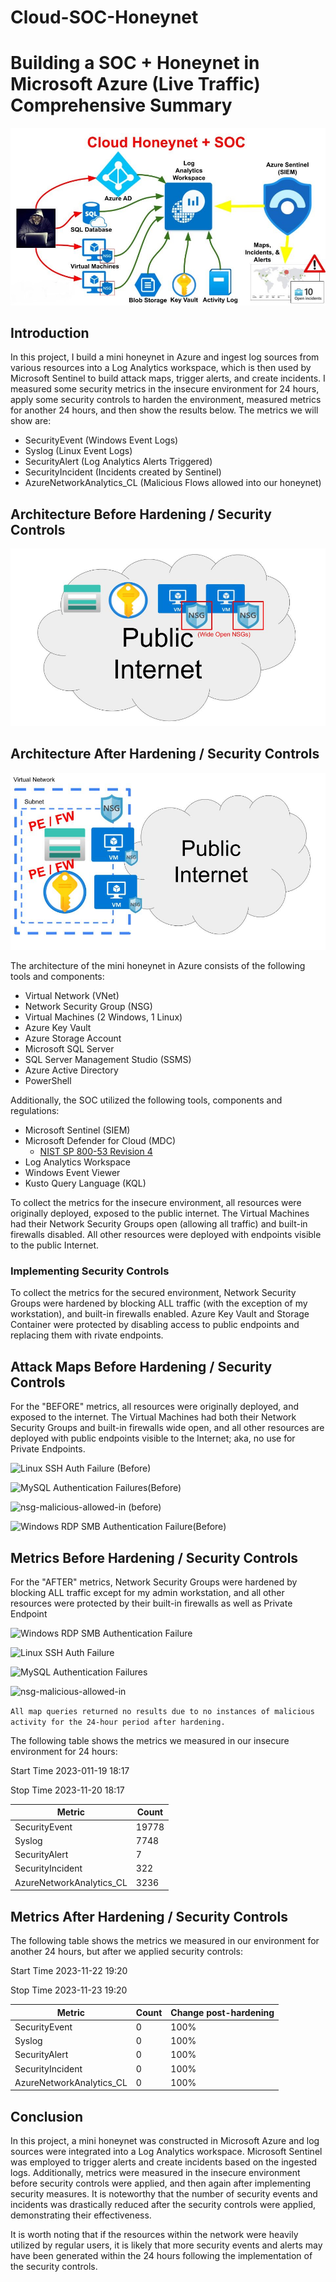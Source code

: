 # Cloud-SOC-Honeynet

# Building a SOC + Honeynet in Microsoft Azure (Live Traffic) Comprehensive Summary

![68747470733a2f2f692e696d6775722e636f6d2f5a5778653033652e6a7067](https://github.com/Nick-Errington/Cloud-SOC-Honeynet/blob/main/Achitecture-Topology/topology-diagram.jpg)


## Introduction

In this project, I build a mini honeynet in Azure and ingest log sources from various resources into a Log Analytics workspace, which is then used by Microsoft Sentinel to build attack maps, trigger alerts, and create incidents. I measured some security metrics in the insecure environment for 24 hours, apply some security controls to harden the environment, measured metrics for another 24 hours, and then show the results below. The metrics we will show are:

- SecurityEvent (Windows Event Logs)
- Syslog (Linux Event Logs)
- SecurityAlert (Log Analytics Alerts Triggered)
- SecurityIncident (Incidents created by Sentinel)
- AzureNetworkAnalytics_CL (Malicious Flows allowed into our honeynet)

## Architecture Before Hardening / Security Controls
![Architecture Diagram](https://github.com/Nick-Errington/Cloud-SOC-Honeynet/blob/main/Achitecture-Topology/architecture-before.jfif)

## Architecture After Hardening / Security Controls
![Architecture Diagram](https://github.com/Nick-Errington/Cloud-SOC-Honeynet/blob/main/Achitecture-Topology/architecture-after.jfif)

The architecture of the mini honeynet in Azure consists of the following tools and components:

- Virtual Network (VNet)
- Network Security Group (NSG)
- Virtual Machines (2 Windows, 1 Linux)
- Azure Key Vault
- Azure Storage Account
- Microsoft SQL Server
- SQL Server Management Studio (SSMS)
- Azure Active Directory
- PowerShell

Additionally, the SOC utilized the following tools, components and regulations: 
- Microsoft Sentinel (SIEM)
- Microsoft Defender for Cloud (MDC)
  - [NIST SP 800-53 Revision 4](https://csrc.nist.gov/publications/detail/sp/800-53/rev-4/archive/2015-01-22)
- Log Analytics Workspace
- Windows Event Viewer
- Kusto Query Language (KQL)

To collect the metrics for the insecure environment, all resources were originally deployed, exposed to the  public internet. The Virtual Machines had their Network Security Groups open (allowing all traffic) and built-in firewalls disabled. All other resources were deployed with endpoints visible to the public Internet.

### Implementing Security Controls

To collect the metrics for the secured environment, Network Security Groups were hardened by blocking ALL traffic (with the exception of my workstation), and built-in firewalls enabled. Azure Key Vault and Storage Container were protected by disabling access to public endpoints and replacing them with rivate endpoints.

## Attack Maps Before Hardening / Security Controls

For the "BEFORE" metrics, all resources were originally deployed, and exposed to the internet. The Virtual Machines had both their Network Security Groups and built-in firewalls wide open, and all other resources are deployed with public endpoints visible to the Internet; aka, no use for Private Endpoints.

![Linux SSH Auth Failure (Before)](4)

![MySQL Authentication Failures(Before)](5)

![nsg-malicious-allowed-in (before)](6)

![Windows RDP   SMB Authentication Failure(Before)](7)


## Metrics Before Hardening / Security Controls

For the "AFTER" metrics, Network Security Groups were hardened by blocking ALL traffic except for my admin workstation, and all other resources were protected by their built-in firewalls as well as Private Endpoint


![Windows RDP   SMB Authentication Failure](8)

![Linux SSH Auth Failure](9)

![MySQL Authentication Failures](10)

![nsg-malicious-allowed-in](11)

```All map queries returned no results due to no instances of malicious activity for the 24-hour period after hardening.```

The following table shows the metrics we measured in our insecure environment for 24 hours:

Start Time 2023-011-19 18:17

Stop Time	2023-11-20 18:17
<div>

| Metric                   | Count
| ------------------------ | -----
| SecurityEvent            | 19778
| Syslog                   | 7748
| SecurityAlert            | 7
| SecurityIncident         | 322
| AzureNetworkAnalytics_CL | 3236


## Metrics After Hardening / Security Controls

The following table shows the metrics we measured in our environment for another 24 hours, but after we applied security controls:

Start Time 2023-11-22 19:20

Stop Time	2023-11-23 19:20

| Metric                   | Count | Change post-hardening
| ------------------------ | ----- | --------------------- 
| SecurityEvent            | 0 | 100%
| Syslog                   | 0 | 100%
| SecurityAlert            | 0 | 100%
| SecurityIncident         | 0 | 100%
| AzureNetworkAnalytics_CL | 0 | 100%

## Conclusion

In this project, a mini honeynet was constructed in Microsoft Azure and log sources were integrated into a Log Analytics workspace. Microsoft Sentinel was employed to trigger alerts and create incidents based on the ingested logs. Additionally, metrics were measured in the insecure environment before security controls were applied, and then again after implementing security measures. It is noteworthy that the number of security events and incidents was drastically reduced after the security controls were applied, demonstrating their effectiveness.

It is worth noting that if the resources within the network were heavily utilized by regular users, it is likely that more security events and alerts may have been generated within the 24 hours following the implementation of the security controls.
